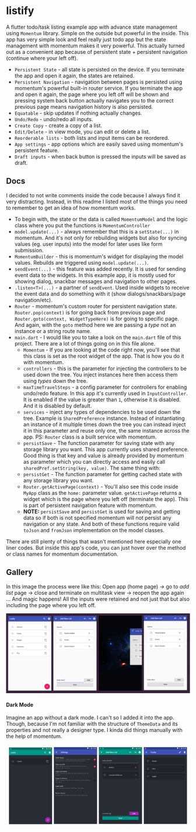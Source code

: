 # listify

A flutter todo/task listing example app with advance state management using `Momentum` library. Simple on the outside but powerful in the inside. This app has very simple look and feel really just todo app but the state management with momentum makes it very powerful. This actually turned out as a convenient app because of persistent state + persistent navigation (continue where your left off).

- `Persistent State` - all state is persisted on the device. If you terminate the app and open it again, the states are retained.
- `Persistent Navigation` - navigation between pages is persisted using momentum's powerful built-in router service. If you terminate the app and open it again, the page where you left off will be shown and pressing system back button actually navigates you to the correct previous page means navigation history is also persisted.
- `Equatable` - skip updates if nothing actually changes.
- `Undo/Redo` - undo/redo all inputs.
- `Create Copy` - create a copy of a list.
- `Edit/Delete` - in view mode, you can edit or delete a list.
- `Reorderable lists` - both lists and input items can be reordered. 
- `App settings` - app options which are easily saved using momentum's persistent feature.
- `Draft inputs` - when back button is pressed the inputs will be saved as draft.

## Docs

I decided to not write comments inside the code because I always find it very distracting. Instead, in this readme I listed most of the things you need to remember to get an idea of how momentum works.
- To begin with, the state or the data is called `MomentumModel` and the logic class where you put the functions is `MomentumController`
- `model.update(...)` - always remember that this is a `setState(...)` in momentum. And it's not only for rebuilding widgets but also for syncing values (eg. user inputs) into the model for later uses like form submission.
- `MomentumBuilder` - this is momentum's widget for displaying the model values. Rebuilds are triggered using `model.update(...)`.
- `sendEvent(...)` - this feature was added recently. It is used for sending event data to the widgets. In this example app, it is mostly used for showing dialog, snackbar messages and navigation to other pages.
- `.listen<T>(...)` - a partner of `sendEvent`. Used inside widgets to receive the event data and do something with it (show dialogs/snackbars/page navigation/etc).
- `Router` - momentum's custom router for persistent navigation state. `Router.pop(context)` is for going back from previous page and `Router.goto(context, WidgetTypeHere)` is for going to specific page. And again, with the `goto` method here we are passing a *type* not an instance or a string route name.
- `main.dart` - I would like you to take a look on the `main.dart` file of this project. There are a lot of things going on in this file alone.
    - `Momentum` - If you are looking at the code right now, you'll see that this class is set as the root widget of the app. That is how you do it with momentum.
    - `controllers` - this is the parameter for injecting the controllers to be used down the tree. You inject instances here then access them using *types* down the tree.
    - `maxTimeTravelSteps` - a config parameter for controllers for enabling undo/redo feature. In this app it's currently used in `InputController`. It is enabled if the value is greater than `1`, otherwise it is disabled. And it is disabled by default.
    - `services` - inject any types of dependencies to be used down the tree. Example is `SharedPreference` instance. Instead of instantiating an instance of it multiple times down the tree you can instead inject it in this parameter and reuse only one, the same instance across the app. PS: `Router` class is a built service with momentum.
    - `persistSave` - The function parameter for saving state with any storage library you want. This app currently uses shared preference. Good thing is that key and value is already provided by momentum as parameter which you can directly access and easily call `sharedPref.setString(key, value)`. The same thing with:
    - `persistGet` - The function parameter for getting cached state with any storage library you want.
    - `Router.getActivePage(context)` - You'll also see this code inside `MyApp` class as the `home:` parameter value. `getActivePage` returns a widget which is the page where you left off (terminate the app). This is part of persistent navigation feature with momentum.
    - **NOTE:** `persistSave` and `persistGet` is used for saving and getting data so if both is not specified momentum will not persist any navigation or any state. And both of these functions require valid `toJson` and `fromJson` implementation on the model classes.

There are still plenty of things that wasn't mentioned here especially one liner codes. But inside this app's code, you can just hover over the method or class names for momentum documentation.

## Gallery
In this image the process were like this: Open app (home page) -> go to *add list* page -> close and terminate on multitask view -> reopen the app again ... And magic happens! All the inputs were retained and not just that but also including the page where you left off.

![persistent preview](./gallery/001.png)

#### Dark Mode
Imagine an app without a dark mode. I can't so I added it into the app. Though, because I'm not familiar with the structure of `ThemeData` and its properties and not really a designer type. I kinda did things manually with the help of momentum.

![dark mode](./gallery/002.png)